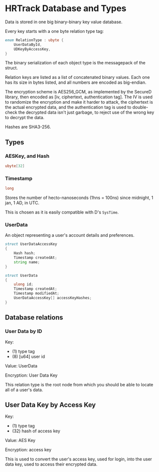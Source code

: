 # HRTrack Database and Types

Data is stored in one big binary-binary key value database.

Every key starts with a one byte relation type tag:
```d
enum RelationType : ubyte {
	UserDataById,
	UDKeyByAccessKey,
}
```

The binary serialization of each object type is the messagepack of the struct.

Relation keys are listed as a list of concatenated binary values.
Each one has its size in bytes listed, and all numbers are encoded as big-endian.

The encryption scheme is AES256_GCM, as implemented by the SecureD library,
then encoded as [iv, ciphertext, authentication tag].
The IV is used to randomize the encryption and make it harder to attack,
the ciphertext is the actual encrypted data, and the authentication tag is used
to double-check the decrypted data isn't just garbage, to reject use of the wrong key
to decrypt the data.

Hashes are SHA3-256.

## Types

### AESKey, and Hash

```d
ubyte[32]
```

### Timestamp

```d
long
```

Stores the number of hecto-nanoseconds (1hns = 100ns) since midnight, 1 jan, 1 AD, in UTC.

This is chosen as it is easily compatible with D's `SysTime`.

### UserData

An object representing a user's account details and preferences.

```d
struct UserDataAccessKey
{
	Hash hash;
	Timestamp createdAt;
	string name;
}

struct UserData
{
	ulong id;
	Timestamp createdAt;
	Timestamp modifiedAt;
	UserDataAccessKey[] accessKeyHashes;
}
```

## Database relations

### User Data by ID

Key:
 - (1) type tag
 - (8) [u64] user id

Value: UserData

Encryption: User Data Key

This relation type is the root node from which you should be able to locate all of a user's data.

## User Data Key by Access Key

Key:
 - (1) type tag
 - (32) hash of access key

Value: AES Key

Encryption: access key

This is used to convert the user's access key, used for login, into the user data key,
used to access their encrypted data.
